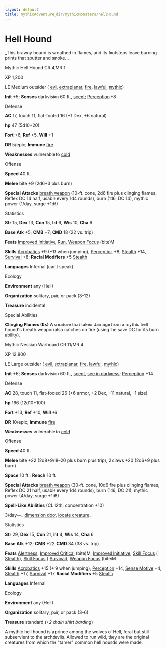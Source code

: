 ```yaml
---
layout: default
title: mythicAdventure_dir/mythicMonsters/hellHound
---
```

# Hell Hound

_This brawny hound is wreathed in flames, and its footsteps leave burning prints that sputter and smoke. _

Mythic Hell Hound CR 4/MR 1

XP 1,200

LE Medium outsider ( [evil](monster_dir/creatureTypes#_evil-subtype), [extraplanar](monsters/creatureTypes#_extraplanar-subtype), [fire](monster_dir/creatureTypes#_fire-subtype), [lawful](monsters/creatureTypes#_lawful-subtype), [mythic](mythicAdventure_dir/mythicMonsters#_mythic-subtype))

**Init** +5; **Senses** darkvision 60 ft., [scent](monsters/universalMonsterRules#_scent); [Perception](skill_dir/perception#_perception) +8

Defense

**AC** 17, touch 11, flat-footed 16 (+1 Dex, +6 natural)

**hp** 47 (5d10+20)

**Fort** +6, **Ref** +5, **Will** +1

**DR** 5/epic; **Immune** [fire](monster_dir/creatureTypes#_fire-subtype)

**Weaknesses** vulnerable to [cold](monsters/creatureTypes#_cold-subtype)

Offense

**Speed** 40 ft.

**Melee** bite +9 (2d6+3 plus burn)

**Special Attacks** [breath weapon](monster_dir/universalMonsterRules#_breath-weapon) (10-ft. cone, 2d6 fire plus clinging flames, Reflex DC 14 half, usable every 1d4 rounds), burn (1d6, DC 14), mythic power (1/day, surge +1d6)

Statistics

**Str** 15, **Dex** 13, **Con** 15, **Int** 6, **Wis** 10, **Cha** 6

**Base Atk** +5; **CMB** +7; **CMD** 18 (22 vs. trip)

**Feats** [Improved Initiative](feats#_improved-initiative), [Run](feats#_run), [Weapon Focus](feats#_weapon-focus) (bite)M

**Skills** [Acrobatics](skill_dir/acrobatics#_acrobatics) +9 (+13 when jumping), [Perception](skills/perception#_perception) +8, [Stealth](skill_dir/stealth#_stealth) +14, [Survival](skills/survival#_survival) +8; **Racial Modifiers** +5 [Stealth](skill_dir/stealth#_stealth)

**Languages** Infernal (can't speak)

Ecology

**Environment** any (Hell)

**Organization** solitary, pair, or pack (3–12)

**Treasure** incidental

Special Abilities

**Clinging Flames (Ex)** A creature that takes damage from a mythic hell hound's breath weapon also catches on fire (using the save DC for its burn ability).

Mythic Nessian Warhound CR 11/MR 4

XP 12,800

LE Large outsider ( [evil](monster_dir/creatureTypes#_evil-subtype), [extraplanar](monsters/creatureTypes#_extraplanar-subtype), [fire](monster_dir/creatureTypes#_fire-subtype), [lawful](monsters/creatureTypes#_lawful-subtype), [mythic](mythicAdventure_dir/mythicMonsters#_mythic-subtype))

**Init** +6; **Senses** darkvision 60 ft., [scent](monsters/universalMonsterRules#_scent), [see in darkness](monster_dir/universalMonsterRules#_see-in-darkness); [Perception](skills/perception#_perception) +14

Defense

**AC** 28, touch 11, flat-footed 26 (+6 armor, +2 Dex, +11 natural, –1 size)

**hp** 166 (12d10+100)

**Fort** +13, **Ref** +10, **Will** +6

**DR** 10/epic; **Immune** [fire](monster_dir/creatureTypes#_fire-subtype)

**Weaknesses** vulnerable to [cold](monsters/creatureTypes#_cold-subtype)

Offense

**Speed** 40 ft.

**Melee** bite +22 (2d8+9/18–20 plus burn plus trip), 2 claws +20 (2d6+9 plus burn)

**Space** 10 ft.; **Reach** 10 ft.

**Special Attacks** [breath weapon](monster_dir/universalMonsterRules#_breath-weapon) (30-ft. cone, 10d6 fire plus clinging flames, Reflex DC 21 half, usable every 1d4 rounds), burn (1d6, DC 21), mythic power (4/day, surge +1d8)

**Spell-Like Abilities** (CL 12th; concentration +10)

3/day—_ [dimension door](spell_dir/dimensionDoor#_dimension-door), [locate creature](spells/locateCreature#_locate-creature)_

Statistics

**Str** 29, **Dex** 15, **Con** 21, **Int** 4, **Wis** 14, **Cha** 6

**Base Atk** +12; **CMB** +22; **CMD** 34 (38 vs. trip)

**Feats** [Alertness](feats#_alertness), [Improved Critical](mythicAdventure_dir/mythicFeats#_improved-critical-mythic) (bite)M, [Improved Initiative](feats#_improved-initiative), [Skill Focus](feats#_skill-focus) ( [Stealth](skills/stealth#_stealth)), [Skill Focus](feats#_skill-focus) ( [Survival](skill_dir/survival#_survival)), [Weapon Focus](feats#_weapon-focus) (bite)M

**Skills** [Acrobatics](skills/acrobatics#_acrobatics) +15 (+19 when jumping), [Perception](skill_dir/perception#_perception) +14, [Sense Motive](skills/senseMotive#_sense-motive) +4, [Stealth](skill_dir/stealth#_stealth) +17, [Survival](skills/survival#_survival) +17; **Racial Modifiers** +5 [Stealth](skill_dir/stealth#_stealth)

**Languages** Infernal

Ecology

**Environment** any (Hell)

**Organization** solitary, pair, or pack (3–6)

**Treasure** standard _(+2 chain shirt barding_)

A mythic hell hound is a prince among the wolves of Hell, feral but still subservient to the archdevils. Allowed to run wild, they are the original creatures from which the "tamer" common hell hounds were made.

